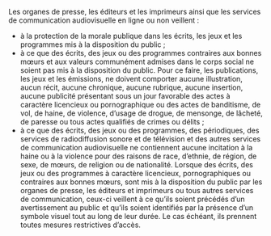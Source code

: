 Les organes de presse, les éditeurs et les imprimeurs ainsi que les services de communication audiovisuelle en ligne ou non veillent :
- à la protection de la morale publique dans les écrits, les jeux et les programmes mis à la disposition du public ;
- à ce que des écrits, des jeux ou des programmes contraires aux bonnes mœurs et aux valeurs communément admises dans le corps social ne soient pas mis à la disposition du public. Pour ce faire, les publications, les jeux et les émissions, ne doivent comporter aucune illustration, aucun récit, aucune chronique, aucune rubrique, aucune insertion, aucune publicité présentant sous un jour favorable des actes à caractère licencieux ou pornographique ou des actes de banditisme, de vol, de haine, de violence, d’usage de drogue, de mensonge, de lâcheté, de paresse ou tous actes qualifiés de crimes ou délits ;
- à ce que des écrits, des jeux ou des programmes, des périodiques, des services de radiodiffusion sonore et de télévision et des autres services de communication audiovisuelle ne contiennent aucune incitation à la haine ou à la violence pour des raisons de race, d’ethnie, de région, de sexe, de mœurs, de religion ou de nationalité.
Lorsque des écrits, des jeux ou des programmes à caractère licencieux, pornographiques ou contraires aux bonnes mœurs, sont mis à la disposition du public par les organes de presse, les éditeurs et imprimeurs ou tous autres services de communication, ceux-ci veillent à ce qu’ils soient précédés d’un avertissement au public et qu’ils soient identifiés par la présence d’un symbole visuel tout au long de leur durée.
Le cas échéant, ils prennent toutes mesures restrictives d’accès.